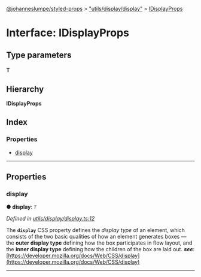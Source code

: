 [@johanneslumpe/styled-props](../README.md) > ["utils/display/display"](../modules/_utils_display_display_.md) > [IDisplayProps](../interfaces/_utils_display_display_.idisplayprops.md)

# Interface: IDisplayProps

## Type parameters
#### T 
## Hierarchy

**IDisplayProps**

## Index

### Properties

* [display](_utils_display_display_.idisplayprops.md#display)

---

## Properties

<a id="display"></a>

###  display

**● display**: *`T`*

*Defined in [utils/display/display.ts:12](https://github.com/johanneslumpe/styled-props/blob/3abf398/src/utils/display/display.ts#L12)*

The **`display`** CSS property defines the _display type_ of an element, which consists of the two basic qualities of how an element generates boxes — the **outer display type** defining how the box participates in flow layout, and the **inner display type** defining how the children of the box are laid out.
*__see__*: [https://developer.mozilla.org/docs/Web/CSS/display](https://developer.mozilla.org/docs/Web/CSS/display)

___

